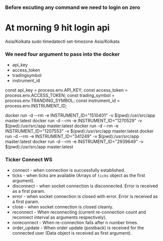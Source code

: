 ### Before excuting any command we need to login on zero
# At morning 9 hit login api
Asia/Kolkata
sudo timedatectl set-timezone Asia/Kolkata

### We need four argument to pass into the docker 
- api_key
- access_token
- tradingsymbol
- instrument_id

const api_key = process.env.API_KEY;
const access_token = process.env.ACCESS_TOKEN;
const trading_symbol = process.env.TRANDING_SYMBOL;
const instrument_id = process.env.INSTRUMENT_ID;

docker run -d --rm -e INSTRUMENT_ID="1510401" -v $(pwd):/usr/src/app master:latest
docker run -d --rm -e INSTRUMENT_ID="1270529" -v $(pwd):/usr/src/app master:latest
docker run -d --rm -e INSTRUMENT_ID="1207553" -v $(pwd):/usr/src/app master:latest
docker run -d --rm -e INSTRUMENT_ID="341249" -v $(pwd):/usr/src/app master:latest
docker run -d --rm -e INSTRUMENT_ID="2939649" -v $(pwd):/usr/src/app master:latest

### Ticker Connect WS
- connect -  when connection is successfully established.
- ticks - when ticks are available (Arrays of `ticks` object as the first argument).
- disconnect - when socket connection is disconnected. Error is received as a first param.
- error - when socket connection is closed with error. Error is received as a first param.
- close - when socket connection is closed cleanly.
- reconnect - When reconnecting (current re-connection count and reconnect interval as arguments respectively).
- noreconnect - When re-connection fails after n number times.
- order_update - When order update (postback) is received for the connected user (Data object is received as first argument).